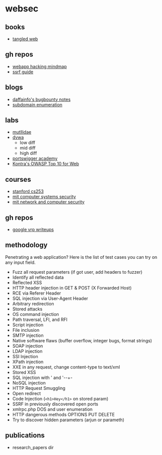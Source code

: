 # websec

## books

* [tangled web]()

## gh repos

* [webapp hacking mindmap](https://github.com/nmmcon/MindMaps)
* [ssrf guide](https://github.com/MustafaSky/Guide-to-SSRF)

## blogs

* [daffainfo's bugbounty notes](https://github.com/daffainfo/AllAboutBugBounty)
* [subdomain enumeration](https://sidxparab.gitbook.io/subdomain-enumeration-guide/introduction/whats-the-need)

## labs

* [mutllidae](https://github.com/webpwnized/mutillidae)
* [dvwa](https://dvwa.co.uk/)
	* low diff
	* mid diff
	* high diff
* [portswigger academy](https://portswigger.net/web-security)
* [Kontra's OWASP Top 10 for Web](https://application.security/free/owasp-top-10)

## courses

* [stanford cs253](https://web.stanford.edu/class/cs253/)
* [mit computer systems security](https://ocw.mit.edu/courses/electrical-engineering-and-computer-science/6-858-computer-systems-security-fall-2014/)
* [mit network and computer security](https://ocw.mit.edu/courses/electrical-engineering-and-computer-science/6-857-network-and-computer-security-spring-2014/)

## gh repos

* [google vrp writeups](https://github.com/xdavidhu/awesome-google-vrp-writeups)

## methodology

Penetrating a web application? Here is the list of test cases you can try on any input field.

- Fuzz all request parameters (if got user, add headers to fuzzer)
- Identify all reflected data
- Reflected XSS
- HTTP header injection in GET & POST (X Forwarded Host)
- RCE via Referer Header
- SQL injection via User-Agent Header
- Arbitrary redirection
- Stored attacks
- OS command injection
- Path traversal, LFI, and RFI
- Script injection
- File inclusion
- SMTP injection
- Native software flaws (buffer overflow, integer bugs, format strings)
- SOAP injection
- LDAP injection
- SSI Injection
- XPath injection
- XXE in any request, change content-type to text/xml
- Stored XSS
- SQL injection with ' and '--+-
- NoSQL injection
- HTTP Request Smuggling
- Open redirect
- Code Injection (`<h1>Hey</h1>` on stored param)
- SSRF in previously discovered open ports
- xmlrpc.php DOS and user enumeration
- HTTP dangerous methods OPTIONS PUT DELETE
- Try to discover hidden parameters (arjun or parameth)

## publications

* research_papers dir
